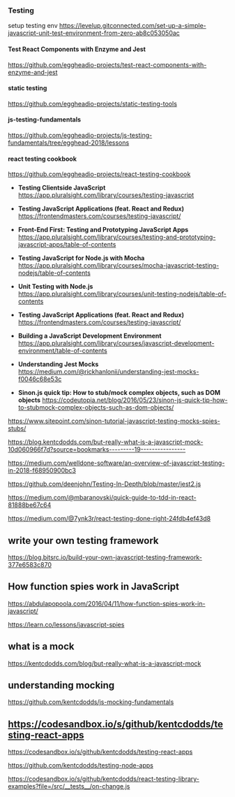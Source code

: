 

### Testing 

setup testing env
https://levelup.gitconnected.com/set-up-a-simple-javascript-unit-test-environment-from-zero-ab8c053050ac

#### Test React Components with Enzyme and Jest
https://github.com/eggheadio-projects/test-react-components-with-enzyme-and-jest

#### static testing
https://github.com/eggheadio-projects/static-testing-tools

#### js-testing-fundamentals

https://github.com/eggheadio-projects/js-testing-fundamentals/tree/egghead-2018/lessons

#### react testing cookbook
https://github.com/eggheadio-projects/react-testing-cookbook


- **Testing Clientside JavaScript**
https://app.pluralsight.com/library/courses/testing-javascript

- **Testing JavaScript Applications (feat. React and Redux)**
https://frontendmasters.com/courses/testing-javascript/

- **Front-End First: Testing and Prototyping JavaScript Apps**
https://app.pluralsight.com/library/courses/testing-and-prototyping-javascript-apps/table-of-contents

- **Testing JavaScript for Node.js with Mocha**
https://app.pluralsight.com/library/courses/mocha-javascript-testing-nodejs/table-of-contents

- **Unit Testing with Node.js**
https://app.pluralsight.com/library/courses/unit-testing-nodejs/table-of-contents

- **Testing JavaScript Applications (feat. React and Redux)**
https://frontendmasters.com/courses/testing-javascript/

- **Building a JavaScript Development Environment**
https://app.pluralsight.com/library/courses/javascript-development-environment/table-of-contents

- **Understanding Jest Mocks**
https://medium.com/@rickhanlonii/understanding-jest-mocks-f0046c68e53c

- **Sinon.js quick tip: How to stub/mock complex objects, such as DOM objects**
https://codeutopia.net/blog/2016/05/23/sinon-js-quick-tip-how-to-stubmock-complex-objects-such-as-dom-objects/

https://www.sitepoint.com/sinon-tutorial-javascript-testing-mocks-spies-stubs/

https://blog.kentcdodds.com/but-really-what-is-a-javascript-mock-10d060966f7d?source=bookmarks---------19----------------

https://medium.com/welldone-software/an-overview-of-javascript-testing-in-2018-f68950900bc3


https://github.com/deenjohn/Testing-In-Depth/blob/master/jest2.js


https://medium.com/@mbaranovski/quick-guide-to-tdd-in-react-81888be67c64

https://medium.com/@7ynk3r/react-testing-done-right-24fdb4ef43d8


## write your own testing framework
https://blog.bitsrc.io/build-your-own-javascript-testing-framework-377e6583c870

## How function spies work in JavaScript
https://abdulapopoola.com/2016/04/11/how-function-spies-work-in-javascript/

https://learn.co/lessons/javascript-spies

## what is a mock
https://kentcdodds.com/blog/but-really-what-is-a-javascript-mock

## understanding mocking 
https://github.com/kentcdodds/js-mocking-fundamentals

## https://codesandbox.io/s/github/kentcdodds/testing-react-apps
https://codesandbox.io/s/github/kentcdodds/testing-react-apps


https://github.com/kentcdodds/testing-node-apps

https://codesandbox.io/s/github/kentcdodds/react-testing-library-examples?file=/src/__tests__/on-change.js
